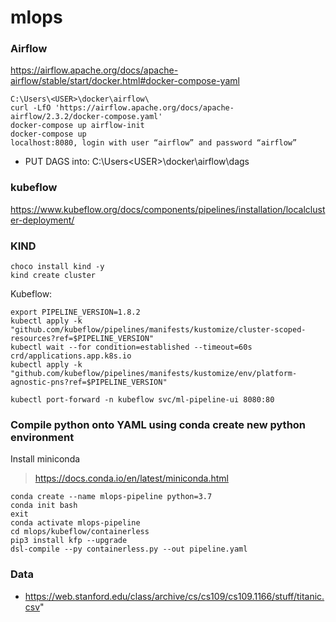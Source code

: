 # mlops
### Airflow

https://airflow.apache.org/docs/apache-airflow/stable/start/docker.html#docker-compose-yaml

```commandline
C:\Users\<USER>\docker\airflow\
curl -LfO 'https://airflow.apache.org/docs/apache-airflow/2.3.2/docker-compose.yaml'
docker-compose up airflow-init
docker-compose up
localhost:8080, login with user “airflow” and password “airflow”
```

* PUT DAGS into: C:\Users\<USER>\docker\airflow\dags


### kubeflow

https://www.kubeflow.org/docs/components/pipelines/installation/localcluster-deployment/


### KIND

```
choco install kind -y
kind create cluster
```

Kubeflow:

```
export PIPELINE_VERSION=1.8.2
kubectl apply -k "github.com/kubeflow/pipelines/manifests/kustomize/cluster-scoped-resources?ref=$PIPELINE_VERSION"
kubectl wait --for condition=established --timeout=60s crd/applications.app.k8s.io
kubectl apply -k "github.com/kubeflow/pipelines/manifests/kustomize/env/platform-agnostic-pns?ref=$PIPELINE_VERSION"

kubectl port-forward -n kubeflow svc/ml-pipeline-ui 8080:80

```

### Compile python onto YAML using conda create new python environment 

Install  miniconda
> https://docs.conda.io/en/latest/miniconda.html

```
conda create --name mlops-pipeline python=3.7
conda init bash
exit
conda activate mlops-pipeline
cd mlops/kubeflow/containerless
pip3 install kfp --upgrade
dsl-compile --py containerless.py --out pipeline.yaml
```



### Data


* https://web.stanford.edu/class/archive/cs/cs109/cs109.1166/stuff/titanic.csv"